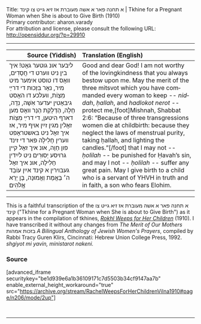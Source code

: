 <html>
<head></head>
<body>
Title: א תחנה פאר א אשה מעוברת אז זיא גײט צו קינד | Tkhine for a Pregnant Woman when She is about to Give Birth (1910)<br />
Primary contributor: aharon.varady<br />
For attribution and license, please consult the following URL: <a href="http://opensiddur.org/?p=29910">http://opensiddur.org/?p=29910</a>
<p />
<hr />

<table style="margin-left: auto;margin-right: auto;" class="draggable">
<thead><tr><th id="x" style="text-align: right;">Source (Yiddish)</th><th style="text-align: left;">Translation (English)</th></tr></thead>
<tbody>
<tr><td style="vertical-align:top;">
<div class="yiddish" lang="yi">
ליבער אונ גוטער גאָט! איך בין ניט װערט די חֲסָדִים, װאָס דו טוסט אימער מיט מיר, נאָר בִּזְכוּת די דרײַ מִצְוֹת, װעלכע דו האָסט גיבּאָטין יעדער אִשָׁה, נִדָה, חַלָה, הַדְלָקַת הַנֵר װאָס מען דארף היטען, די דרײַ מִצְוֹת זאָלין מגין זײַן אױף מיר, אז איך זאָל ניט בּאשטראָפט װערין חָלִילָה פאר די זינד פון חַוָה, אונ איך זאָל קײן גרױסע יְסוּרִים ניט לײַדין חָלִילָה, אונ איך זאָל געבּױרין א קינד אײַן עוֹבֵד ה׳ בֶּאֱמֶת וְאֱמוּנָה, בֶּן יְרֵא אֱלֹהִים׃
</span></div></td>

<td style="vertical-align:top;"><div class="english" lang="en">
Good and dear God! I am not worthy of the lovingkindness that you always bestow upon me. May the merit of the three mitsvot which you have commanded every woman to keep -- <em>niddah</em>, <em>ḥallah</em>, and <em>hadlokot nerot</em> -- protect me,[foot]Mishnah, Shabbat 2:6: “Because of three transgressions women die at childbirth: because they neglect the laws of menstrual purity, taking ḥallah, and lighting the candles.”[/foot] that I may not -- <em>ḥolilah</em> -- be punished for Ḥavah’s sin, and may I not -- <em>ḥolilah</em> -- suffer any great pain. May I give birth to a child who is a servant of YHVH in truth and in faith, a son who fears Elohim.
</div></td>
</tr>
</tbody></table>

<hr />

This is a faithful transcription of the א תחנה פאר א אשה מעוברת אז זיא גײט צו קינד ("Tkhine for a Pregnant Woman when She is about to Give Birth") as it appears in the compilation of tkhines, <em><a href="http://opensiddur.org/?p=22300">Rokhl Weeps for Her Children</a></em> (1910). I have transcribed it without any changes from <em>The Merit of Our Mothers</em> בזכות אמהות <em>A Bilingual Anthology of Jewish Women's Prayers</em>, compiled by Rabbi Tracy Guren Klirs, Cincinnati: Hebrew Union College Press, 1992. <em>shgiyot mi yavin, ministarot nakeni.</em>

<h3>Source</h3>

[advanced_iframe securitykey="be1d939e6a1b36109171c7d5503b34cf9147aa7b" enable_external_height_workaround="true" src="https://archive.org/stream/RachelWeepsForHerChildrenVilna1910#page/n206/mode/2up"]

&nbsp;

<hr />

&nbsp;
</body>
</html>